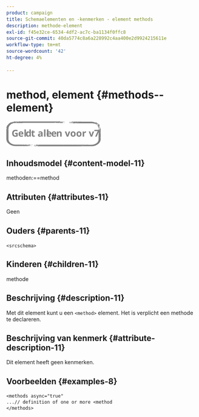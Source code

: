 ```yaml
---
product: campaign
title: Schemaelementen en -kenmerken - element methods
description: methode-element
exl-id: f45e32ce-6534-4df2-ac7c-ba1134f0ffc8
source-git-commit: 40da5774c8a6a228992c4aa400e2d9924215611e
workflow-type: tm+mt
source-wordcount: '42'
ht-degree: 4%

---
```


# method, element {#methods--element}

![](../../../assets/v7-only.svg)

## Inhoudsmodel {#content-model-11}

methoden:==method

## Attributen {#attributes-11}

Geen

## Ouders {#parents-11}

`<srcschema>`

## Kinderen {#children-11}

methode

## Beschrijving {#description-11}

Met dit element kunt u een `<method>`  element. Het is verplicht een methode te declareren.

## Beschrijving van kenmerk {#attribute-description-11}

Dit element heeft geen kenmerken.

## Voorbeelden {#examples-8}

```
<methods async="true"
...// definition of one or more <method
</methods>
```
